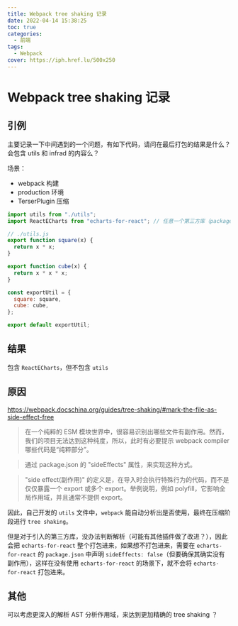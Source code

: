 ```yaml
---
title: Webpack tree shaking 记录
date: 2022-04-14 15:38:25
toc: true
categories:
  - 前端
tags:
  - Webpack
cover: https://iph.href.lu/500x250
---
```


# Webpack tree shaking 记录

## 引例

主要记录一下中间遇到的一个问题，有如下代码，请问在最后打包的结果是什么？会包含 utils 和 infrad 的内容么？

场景：

- webpack 构建
- production 环境
- TerserPlugin 压缩

```js
import utils from "./utils";
import ReactECharts from "echarts-for-react"; // 任意一个第三方库（package.json 没有指定 sideEffects）
```

```js
// ./utils.js
export function square(x) {
  return x * x;
}

export function cube(x) {
  return x * x * x;
}

const exportUtil = {
  square: square,
  cube: cube,
};

export default exportUtil;
```

## 结果

包含 `ReactECharts`，但不包含 `utils`

## 原因

https://webpack.docschina.org/guides/tree-shaking/#mark-the-file-as-side-effect-free

> 在一个纯粹的 ESM 模块世界中，很容易识别出哪些文件有副作用。然而，我们的项目无法达到这种纯度，所以，此时有必要提示 webpack compiler 哪些代码是“纯粹部分”。

> 通过 package.json 的 "sideEffects" 属性，来实现这种方式。

> "side effect(副作用)" 的定义是，在导入时会执行特殊行为的代码，而不是仅仅暴露一个 export 或多个 export。举例说明，例如 polyfill，它影响全局作用域，并且通常不提供 export。

因此，自己开发的 `utils` 文件中，`webpack` 能自动分析出是否使用，最终在压缩阶段进行 `tree shaking`。

但是对于引入的第三方库，没办法判断解析（可能有其他插件做了改进？），因此会把 `echarts-for-react` 整个打包进来，如果想不打包进来，需要在 `echarts-for-react` 的 `package.json` 中声明 `sideEffects: false`（但要确保其确实没有副作用），这样在没有使用 `echarts-for-react` 的场景下，就不会将 `echarts-for-react` 打包进来。

## 其他

可以考虑更深入的解析 AST 分析作用域，来达到更加精确的 tree shaking ？